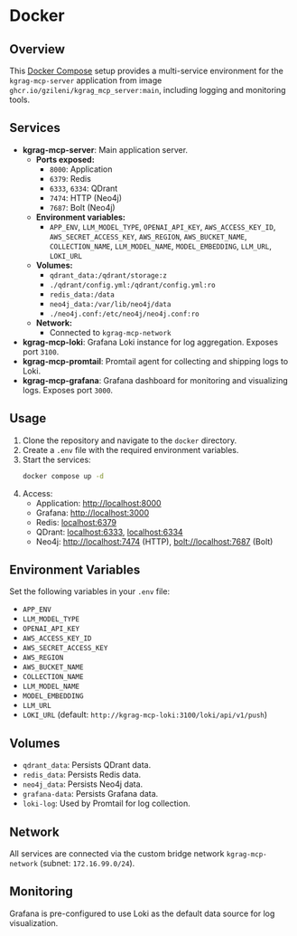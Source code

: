 # Docker

## Overview

This [Docker Compose](./docker-compose.yml) setup provides a multi-service environment for the `kgrag-mcp-server` application from image `ghcr.io/gzileni/kgrag_mcp_server:main`, including logging and monitoring tools.

## Services

- **kgrag-mcp-server**: Main application server.  
    - **Ports exposed:**  
        - `8000`: Application  
        - `6379`: Redis  
        - `6333`, `6334`: QDrant  
        - `7474`: HTTP (Neo4j)  
        - `7687`: Bolt (Neo4j)  
    - **Environment variables:**  
        - `APP_ENV`, `LLM_MODEL_TYPE`, `OPENAI_API_KEY`, `AWS_ACCESS_KEY_ID`, `AWS_SECRET_ACCESS_KEY`, `AWS_REGION`, `AWS_BUCKET_NAME`, `COLLECTION_NAME`, `LLM_MODEL_NAME`, `MODEL_EMBEDDING`, `LLM_URL`, `LOKI_URL`
    - **Volumes:**  
        - `qdrant_data:/qdrant/storage:z`  
        - `./qdrant/config.yml:/qdrant/config.yml:ro`  
        - `redis_data:/data`  
        - `neo4j_data:/var/lib/neo4j/data`  
        - `./neo4j.conf:/etc/neo4j/neo4j.conf:ro`
    - **Network:**  
        - Connected to `kgrag-mcp-network`
- **kgrag-mcp-loki**: Grafana Loki instance for log aggregation. Exposes port `3100`.
- **kgrag-mcp-promtail**: Promtail agent for collecting and shipping logs to Loki.
- **kgrag-mcp-grafana**: Grafana dashboard for monitoring and visualizing logs. Exposes port `3000`.

## Usage

1. Clone the repository and navigate to the `docker` directory.
2. Create a `.env` file with the required environment variables.
3. Start the services:
    ```bash
    docker compose up -d
    ```
4. Access:
    - Application: [http://localhost:8000](http://localhost:8000)
    - Grafana: [http://localhost:3000](http://localhost:3000)
    - Redis: [localhost:6379](http://localhost:6379)
    - QDrant: [localhost:6333](http://localhost:6333), [localhost:6334](http://localhost:6334)
    - Neo4j: [http://localhost:7474](http://localhost:7474) (HTTP), [bolt://localhost:7687](bolt://localhost:7687) (Bolt)

## Environment Variables

Set the following variables in your `.env` file:

- `APP_ENV`
- `LLM_MODEL_TYPE`
- `OPENAI_API_KEY`
- `AWS_ACCESS_KEY_ID`
- `AWS_SECRET_ACCESS_KEY`
- `AWS_REGION`
- `AWS_BUCKET_NAME`
- `COLLECTION_NAME`
- `LLM_MODEL_NAME`
- `MODEL_EMBEDDING`
- `LLM_URL`
- `LOKI_URL` (default: `http://kgrag-mcp-loki:3100/loki/api/v1/push`)

## Volumes

- `qdrant_data`: Persists QDrant data.
- `redis_data`: Persists Redis data.
- `neo4j_data`: Persists Neo4j data.
- `grafana-data`: Persists Grafana data.
- `loki-log`: Used by Promtail for log collection.

## Network

All services are connected via the custom bridge network `kgrag-mcp-network` (subnet: `172.16.99.0/24`).

## Monitoring

Grafana is pre-configured to use Loki as the default data source for log visualization.

